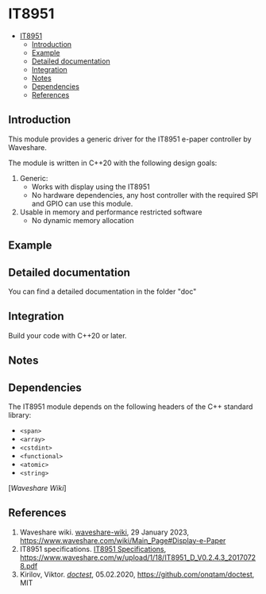 # IT8951

- [IT8951](#it8951)
  - [Introduction](#introduction)
  - [Example](#example)
  - [Detailed documentation](#detailed-documentation)
  - [Integration](#integration)
  - [Notes](#notes)
  - [Dependencies](#dependencies)
  - [References](#references)

## Introduction

This module provides a generic driver for the IT8951 e-paper controller by Waveshare. 

The module is written in C++20 with the following design goals:
1. Generic:
   - Works with display using the IT8951
   - No hardware dependencies, any host controller with the required SPI and GPIO can use this module.
2. Usable in memory and performance restricted software
   - No dynamic memory allocation

## Example

## Detailed documentation

You can find a detailed documentation in the folder "doc"

## Integration

Build your code with C++20 or later.

## Notes

## Dependencies

The IT8951 module depends on the following headers of the C++ standard library:

- `<span>`
- `<array>`
- `<cstdint>`
- `<functional>`
- `<atomic>`
- `<string>`

[_Waveshare Wiki_]

## References

1. Waveshare wiki. [waveshare-wiki], 29 January 2023, https://www.waveshare.com/wiki/Main_Page#Display-e-Paper
2. IT8951 specifications. [IT8951 Specifications], https://www.waveshare.com/w/upload/1/18/IT8951_D_V0.2.4.3_20170728.pdf
3. Kirilov, Viktor. [_doctest_][doctest], 05.02.2020, https://github.com/onqtam/doctest, MIT

[waveshare-wiki]: https://www.waveshare.com/wiki/Main_Page#Display-e-Paper
[IT8951 Specifications]: https://www.waveshare.com/w/upload/1/18/IT8951_D_V0.2.4.3_20170728.pdf
[doctest]:  https://github.com/onqtam/doctest